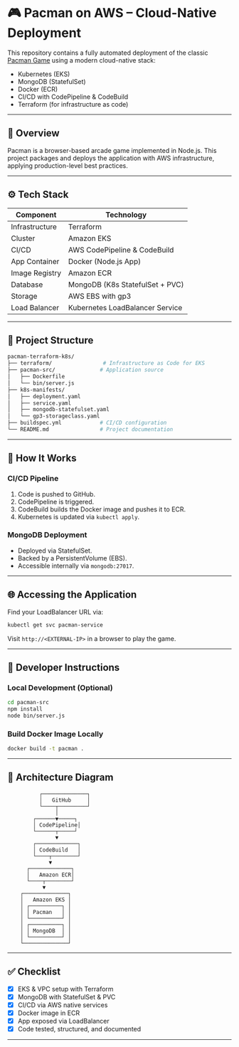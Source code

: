 # 🎮 Pacman on AWS – Cloud-Native Deployment

This repository contains a fully automated deployment of the classic [Pacman Game](https://github.com/font/pacman) using a modern cloud-native stack:
- Kubernetes (EKS)
- MongoDB (StatefulSet)
- Docker (ECR)
- CI/CD with CodePipeline & CodeBuild
- Terraform (for infrastructure as code)

---

## 🧠 Overview

Pacman is a browser-based arcade game implemented in Node.js. This project packages and deploys the application with AWS infrastructure, applying production-level best practices.

---

## ⚙️ Tech Stack

| Component          | Technology                      |
|--------------------|----------------------------------|
| Infrastructure     | Terraform                       |
| Cluster            | Amazon EKS                      |
| CI/CD              | AWS CodePipeline & CodeBuild    |
| App Container      | Docker (Node.js App)            |
| Image Registry     | Amazon ECR                      |
| Database           | MongoDB (K8s StatefulSet + PVC) |
| Storage            | AWS EBS with gp3                |
| Load Balancer      | Kubernetes LoadBalancer Service |

---

## 📁 Project Structure

```bash
pacman-terraform-k8s/
├── terraform/                # Infrastructure as Code for EKS
├── pacman-src/              # Application source
│   ├── Dockerfile
│   └── bin/server.js
├── k8s-manifests/
│   ├── deployment.yaml
│   ├── service.yaml
│   ├── mongodb-statefulset.yaml
│   └── gp3-storageclass.yaml
├── buildspec.yml            # CI/CD configuration
└── README.md                # Project documentation
```

---

## 🚀 How It Works

### CI/CD Pipeline

1. Code is pushed to GitHub.
2. CodePipeline is triggered.
3. CodeBuild builds the Docker image and pushes it to ECR.
4. Kubernetes is updated via `kubectl apply`.

### MongoDB Deployment

- Deployed via StatefulSet.
- Backed by a PersistentVolume (EBS).
- Accessible internally via `mongodb:27017`.

---

## 🌐 Accessing the Application

Find your LoadBalancer URL via:

```bash
kubectl get svc pacman-service
```

Visit `http://<EXTERNAL-IP>` in a browser to play the game.

---

## 🧰 Developer Instructions

### Local Development (Optional)

```bash
cd pacman-src
npm install
node bin/server.js
```

### Build Docker Image Locally

```bash
docker build -t pacman .
```

---

## 🧱 Architecture Diagram

```
          ┌──────────────┐
          │   GitHub     │
          └────┬─────────┘
               │
        ┌──────▼─────┐
        │ CodePipeline│
        └──────┬─────┘
               ▼
        ┌─────────────┐
        │ CodeBuild   │
        └────┬────────┘
             ▼
      ┌─────────────┐
      │   Amazon ECR│
      └────┬────────┘
           ▼
    ┌──────────────┐
    │   Amazon EKS │
    │ ┌──────────┐ │
    │ │ Pacman   │ │
    │ └──────────┘ │
    │ ┌──────────┐ │
    │ │ MongoDB  │ │
    │ └──────────┘ │
    └──────────────┘
```

---

## ✅ Checklist

- [x] EKS & VPC setup with Terraform
- [x] MongoDB with StatefulSet & PVC
- [x] CI/CD via AWS native services
- [x] Docker image in ECR
- [x] App exposed via LoadBalancer
- [x] Code tested, structured, and documented

---

